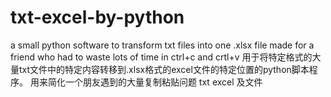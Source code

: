 # txt-excel-by-python
a small python software to transform txt files into one .xlsx file
made for a friend who had to waste lots of time in ctrl+c and crtl+v
用于将特定格式的大量txt文件中的特定内容转移到.xlsx格式的excel文件的特定位置的python脚本程序。
用来简化一个朋友遇到的大量复制粘贴问题
txt excel 及文件
